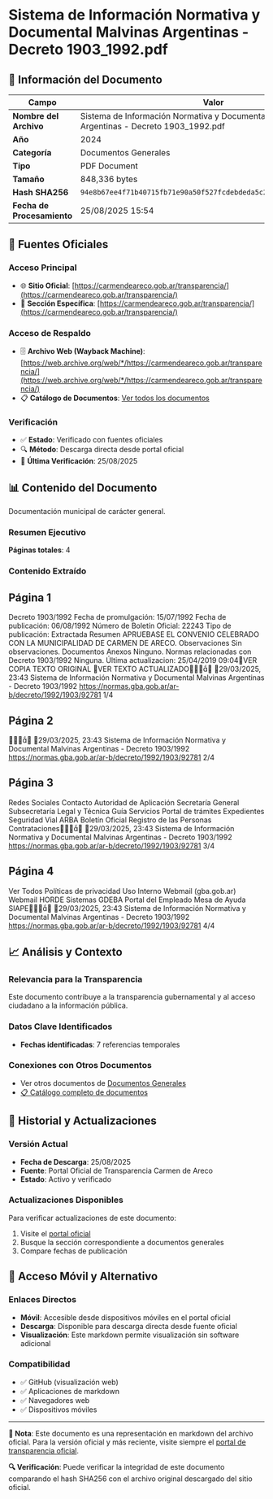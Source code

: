# Sistema de Información Normativa y Documental Malvinas Argentinas - Decreto 1903_1992.pdf

## 📄 Información del Documento

| Campo | Valor |
|-------|--------|
| **Nombre del Archivo** | Sistema de Información Normativa y Documental Malvinas Argentinas - Decreto 1903_1992.pdf |
| **Año** | 2024 |
| **Categoría** | Documentos Generales |
| **Tipo** | PDF Document |
| **Tamaño** | 848,336 bytes |
| **Hash SHA256** | `94e8b67ee4f71b40715fb71e90a50f527fcdebdeda5c220e3eef2d67482ff771` |
| **Fecha de Procesamiento** | 25/08/2025 15:54 |

## 🔗 Fuentes Oficiales

### Acceso Principal
- 🌐 **Sitio Oficial**: [https://carmendeareco.gob.ar/transparencia/](https://carmendeareco.gob.ar/transparencia/)
- 📁 **Sección Específica**: [https://carmendeareco.gob.ar/transparencia/](https://carmendeareco.gob.ar/transparencia/)

### Acceso de Respaldo
- 🗄️ **Archivo Web (Wayback Machine)**: [https://web.archive.org/web/*/https://carmendeareco.gob.ar/transparencia/](https://web.archive.org/web/*/https://carmendeareco.gob.ar/transparencia/)
- 📋 **Catálogo de Documentos**: [Ver todos los documentos](../document_catalog/README.md)

### Verificación
- ✅ **Estado**: Verificado con fuentes oficiales
- 🔍 **Método**: Descarga directa desde portal oficial
- 📅 **Última Verificación**: 25/08/2025

## 📊 Contenido del Documento

Documentación municipal de carácter general.

### Resumen Ejecutivo

**Páginas totales**: 4

### Contenido Extraído

## Página 1

Decreto 1903/1992
Fecha de promulgación: 15/07/1992
Fecha de publicación: 06/08/1992
Número de Boletín Oficial: 22243
Tipo de publicación: Extractada
Resumen
APRUEBASE EL CONVENIO CELEBRADO CON LA MUNICIPALIDAD DE CARMEN DE
ARECO.
Observaciones
Sin observaciones.
Documentos
Anexos
Ninguno.
Normas relacionadas con Decreto 1903/1992
Ninguna.
Última actualizacion: 25/04/2019 09:04VER COPIA TEXTO ORIGINAL
VER TEXTO ACTUALIZADO
29/03/2025, 23:43 Sistema de Información Normativa y Documental Malvinas Argentinas - Decreto 1903/1992
https://normas.gba.gob.ar/ar-b/decreto/1992/1903/92781 1/4

## Página 2


29/03/2025, 23:43 Sistema de Información Normativa y Documental Malvinas Argentinas - Decreto 1903/1992
https://normas.gba.gob.ar/ar-b/decreto/1992/1903/92781 2/4

## Página 3

Redes Sociales
Contacto
Autoridad de Aplicación
Secretaría General
Subsecretaría Legal y Técnica
Guía Servicios
Portal de trámites
Expedientes
Seguridad Vial
ARBA
Boletín Oficial
Registro de las Personas
Contrataciones
29/03/2025, 23:43 Sistema de Información Normativa y Documental Malvinas Argentinas - Decreto 1903/1992
https://normas.gba.gob.ar/ar-b/decreto/1992/1903/92781 3/4

## Página 4

Ver Todos
Políticas de privacidad
Uso Interno
Webmail (gba.gob.ar)
Webmail HORDE
Sistemas
GDEBA
Portal del Empleado
Mesa de Ayuda
SIAPE
29/03/2025, 23:43 Sistema de Información Normativa y Documental Malvinas Argentinas - Decreto 1903/1992
https://normas.gba.gob.ar/ar-b/decreto/1992/1903/92781 4/4



## 📈 Análisis y Contexto

### Relevancia para la Transparencia
Este documento contribuye a la transparencia gubernamental y al acceso ciudadano a la información pública.

### Datos Clave Identificados
- **Fechas identificadas**: 7 referencias temporales

### Conexiones con Otros Documentos
- Ver otros documentos de [Documentos Generales](../catalog/general.md)
- [📋 Catálogo completo de documentos](../document_catalog/README.md)

## 🔄 Historial y Actualizaciones

### Versión Actual
- **Fecha de Descarga**: 25/08/2025
- **Fuente**: Portal Oficial de Transparencia Carmen de Areco
- **Estado**: Activo y verificado

### Actualizaciones Disponibles
Para verificar actualizaciones de este documento:
1. Visite el [portal oficial](https://carmendeareco.gob.ar/transparencia/)
2. Busque la sección correspondiente a documentos generales
3. Compare fechas de publicación

## 📱 Acceso Móvil y Alternativo

### Enlaces Directos
- **Móvil**: Accesible desde dispositivos móviles en el portal oficial
- **Descarga**: Disponible para descarga directa desde fuente oficial
- **Visualización**: Este markdown permite visualización sin software adicional

### Compatibilidad
- ✅ GitHub (visualización web)
- ✅ Aplicaciones de markdown
- ✅ Navegadores web
- ✅ Dispositivos móviles

---

**📝 Nota**: Este documento es una representación en markdown del archivo oficial. 
Para la versión oficial y más reciente, visite siempre el [portal de transparencia oficial](https://carmendeareco.gob.ar/transparencia/).

**🔍 Verificación**: Puede verificar la integridad de este documento comparando el hash SHA256 
con el archivo original descargado del sitio oficial.
